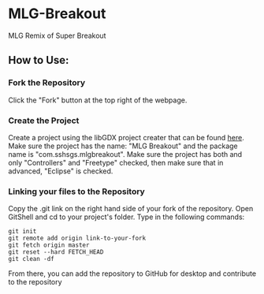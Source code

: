 # MLG-Breakout
MLG Remix of Super Breakout

## How to Use:

### Fork the Repository

Click the "Fork" button at the top right of the webpage.

### Create the Project
Create a project using the libGDX project creater that can be found [here](https://libgdx.badlogicgames.com/download.html). Make sure the project has the name: "MLG Breakout" and the package name is "com.sshsgs.mlgbreakout". Make sure the project has both and only "Controllers" and "Freetype" checked, then make sure that in advanced, "Eclipse" is checked. 

### Linking your files to the Repository
Copy the .git link on the right hand side of your fork of the repository. Open GitShell and cd to your project's folder. Type in the following commands:
```
git init
git remote add origin link-to-your-fork
git fetch origin master
git reset --hard FETCH_HEAD
git clean -df
```

From there, you can add the repository to GitHub for desktop and contribute to the repository
